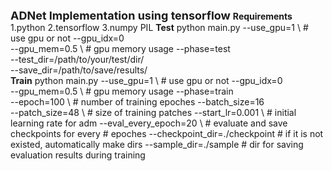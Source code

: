 <font size=4>**ADNet Implementation using tensorflow**</font>
**Requirements**
1.python
2.tensorflow
3.numpy PIL
**Test**
python main.py 
    --use_gpu=1 \                           # use gpu or not
    --gpu_idx=0 \
    --gpu_mem=0.5 \                         # gpu memory usage
    --phase=test \
    --test_dir=/path/to/your/test/dir/ \
    --save_dir=/path/to/save/results/ \
**Train**
python main.py
    --use_gpu=1 \                           # use gpu or not
    --gpu_idx=0 \
    --gpu_mem=0.5 \                         # gpu memory usage
    --phase=train \
    --epoch=100 \                           # number of training epoches
    --batch_size=16 \
    --patch_size=48 \                       # size of training patches
    --start_lr=0.001 \                      # initial learning rate for adm
    --eval_every_epoch=20 \                 # evaluate and save checkpoints for every # epoches
    --checkpoint_dir=./checkpoint           # if it is not existed, automatically make dirs
    --sample_dir=./sample                   # dir for saving evaluation results during training
